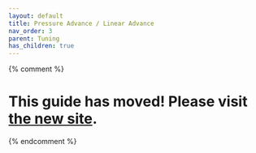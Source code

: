```yaml
---
layout: default
title: Pressure Advance / Linear Advance
nav_order: 3
parent: Tuning
has_children: true
---
```

{% comment %} 
# This guide has moved! Please visit [the new site](http://ellis3dp.com/Print-Tuning-Guide/).
{% endcomment %}
